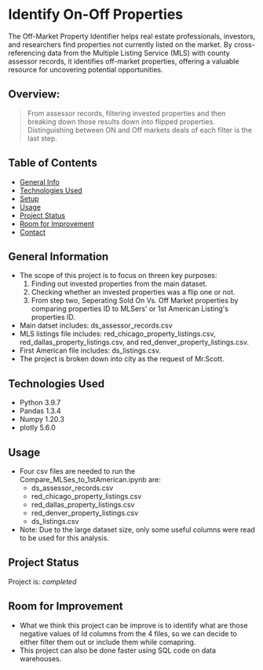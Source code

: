 # Identify On-Off Properties
The Off-Market Property Identifier helps real estate professionals, investors, and researchers find properties not currently listed on the market. By cross-referencing data from the Multiple Listing Service (MLS) with county assessor records, it identifies off-market properties, offering a valuable resource for uncovering potential opportunities.

## Overview:
>  From assessor records, filtering invested properties and then breaking down those results down into flipped properties. Distinguishing between ON and Off markets deals of each filter is the last step.

## Table of Contents
* [General Info](#general-information)
* [Technologies Used](#technologies-used)
* [Setup](#setup)
* [Usage](#usage)
* [Project Status](#project-status)
* [Room for Improvement](#room-for-improvement)
* [Contact](#contact)
<!----------------->

## General Information
- The scope of this project is to focus on threen key purposes: 
    1. Finding out invested properties from  the main dataset.
    2. Checking whether an invested properties was a flip one or not.
    3. From step two, Seperating Sold On Vs. Off Market properties by comparing properties ID to MLSers' or 1st American Listing's properties ID.
- Main datset includes: ds_assessor_records.csv
- MLS listings file includes: red_chicago_property_listings.csv, red_dallas_property_listings.csv,
and red_denver_property_listings.csv. 
- First American file includes: ds_listings.csv.
- The project is broken down into city as the request of Mr.Scott. 

## Technologies Used
- Python 3.9.7
- Pandas 1.3.4
- Numpy 1.20.3
- plotly 5.6.0

## Usage
- Four csv files are needed to run the Compare_MLSes_to_1stAmerican.ipynb are: 
    - ds_assessor_records.csv
    - red_chicago_property_listings.csv
    - red_dallas_property_listings.csv
    - red_denver_property_listings.csv
    - ds_listings.csv
- Note: Due to the large dataset size, only some useful columns were read to be used for this analysis. 

## Project Status
Project is:  _completed_ 

## Room for Improvement
- What we think this project can be improve is to identify what are those negative values of Id columns from the 4 files, so we can decide to either filter them out or include them while comapring. 
- This project can also be done faster using SQL code on data warehouses. 
